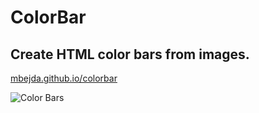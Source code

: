 # ColorBar
## Create HTML color bars from images.
[mbejda.github.io/colorbar](http://mbejda.github.io/colorbar/#/)


![Color Bars](http://res.cloudinary.com/lqyghlh2f/image/upload/v1455929327/Screen_Shot_2016-02-19_at_7.37.55_PM_kx49df.png)

